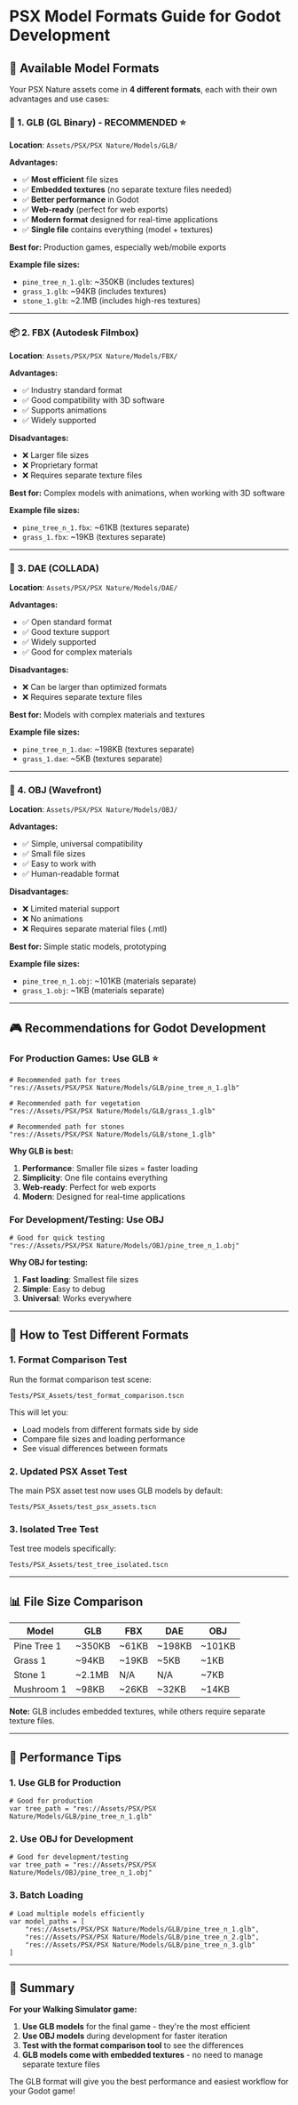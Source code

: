 # PSX Model Formats Guide for Godot Development

## 📁 Available Model Formats

Your PSX Nature assets come in **4 different formats**, each with their own advantages and use cases:

### 🎯 1. GLB (GL Binary) - **RECOMMENDED** ⭐
**Location**: `Assets/PSX/PSX Nature/Models/GLB/`

**Advantages:**
- ✅ **Most efficient** file sizes
- ✅ **Embedded textures** (no separate texture files needed)
- ✅ **Better performance** in Godot
- ✅ **Web-ready** (perfect for web exports)
- ✅ **Modern format** designed for real-time applications
- ✅ **Single file** contains everything (model + textures)

**Best for:** Production games, especially web/mobile exports

**Example file sizes:**
- `pine_tree_n_1.glb`: ~350KB (includes textures)
- `grass_1.glb`: ~94KB (includes textures)
- `stone_1.glb`: ~2.1MB (includes high-res textures)

---

### 📦 2. FBX (Autodesk Filmbox)
**Location**: `Assets/PSX/PSX Nature/Models/FBX/`

**Advantages:**
- ✅ Industry standard format
- ✅ Good compatibility with 3D software
- ✅ Supports animations
- ✅ Widely supported

**Disadvantages:**
- ❌ Larger file sizes
- ❌ Proprietary format
- ❌ Requires separate texture files

**Best for:** Complex models with animations, when working with 3D software

**Example file sizes:**
- `pine_tree_n_1.fbx`: ~61KB (textures separate)
- `grass_1.fbx`: ~19KB (textures separate)

---

### 🎨 3. DAE (COLLADA)
**Location**: `Assets/PSX/PSX Nature/Models/DAE/`

**Advantages:**
- ✅ Open standard format
- ✅ Good texture support
- ✅ Widely supported
- ✅ Good for complex materials

**Disadvantages:**
- ❌ Can be larger than optimized formats
- ❌ Requires separate texture files

**Best for:** Models with complex materials and textures

**Example file sizes:**
- `pine_tree_n_1.dae`: ~198KB (textures separate)
- `grass_1.dae`: ~5KB (textures separate)

---

### 📐 4. OBJ (Wavefront)
**Location**: `Assets/PSX/PSX Nature/Models/OBJ/`

**Advantages:**
- ✅ Simple, universal compatibility
- ✅ Small file sizes
- ✅ Easy to work with
- ✅ Human-readable format

**Disadvantages:**
- ❌ Limited material support
- ❌ No animations
- ❌ Requires separate material files (.mtl)

**Best for:** Simple static models, prototyping

**Example file sizes:**
- `pine_tree_n_1.obj`: ~101KB (materials separate)
- `grass_1.obj`: ~1KB (materials separate)

---

## 🎮 Recommendations for Godot Development

### **For Production Games: Use GLB** ⭐
```gdscript
# Recommended path for trees
"res://Assets/PSX/PSX Nature/Models/GLB/pine_tree_n_1.glb"

# Recommended path for vegetation
"res://Assets/PSX/PSX Nature/Models/GLB/grass_1.glb"

# Recommended path for stones
"res://Assets/PSX/PSX Nature/Models/GLB/stone_1.glb"
```

**Why GLB is best:**
1. **Performance**: Smaller file sizes = faster loading
2. **Simplicity**: One file contains everything
3. **Web-ready**: Perfect for web exports
4. **Modern**: Designed for real-time applications

### **For Development/Testing: Use OBJ**
```gdscript
# Good for quick testing
"res://Assets/PSX/PSX Nature/Models/OBJ/pine_tree_n_1.obj"
```

**Why OBJ for testing:**
1. **Fast loading**: Smallest file sizes
2. **Simple**: Easy to debug
3. **Universal**: Works everywhere

---

## 🔧 How to Test Different Formats

### 1. **Format Comparison Test**
Run the format comparison test scene:
```
Tests/PSX_Assets/test_format_comparison.tscn
```

This will let you:
- Load models from different formats side by side
- Compare file sizes and loading performance
- See visual differences between formats

### 2. **Updated PSX Asset Test**
The main PSX asset test now uses GLB models by default:
```
Tests/PSX_Assets/test_psx_assets.tscn
```

### 3. **Isolated Tree Test**
Test tree models specifically:
```
Tests/PSX_Assets/test_tree_isolated.tscn
```

---

## 📊 File Size Comparison

| Model | GLB | FBX | DAE | OBJ |
|-------|-----|-----|-----|-----|
| Pine Tree 1 | ~350KB | ~61KB | ~198KB | ~101KB |
| Grass 1 | ~94KB | ~19KB | ~5KB | ~1KB |
| Stone 1 | ~2.1MB | N/A | N/A | ~7KB |
| Mushroom 1 | ~98KB | ~26KB | ~32KB | ~14KB |

**Note:** GLB includes embedded textures, while others require separate texture files.

---

## 🚀 Performance Tips

### 1. **Use GLB for Production**
```gdscript
# Good for production
var tree_path = "res://Assets/PSX/PSX Nature/Models/GLB/pine_tree_n_1.glb"
```

### 2. **Use OBJ for Development**
```gdscript
# Good for development/testing
var tree_path = "res://Assets/PSX/PSX Nature/Models/OBJ/pine_tree_n_1.obj"
```

### 3. **Batch Loading**
```gdscript
# Load multiple models efficiently
var model_paths = [
    "res://Assets/PSX/PSX Nature/Models/GLB/pine_tree_n_1.glb",
    "res://Assets/PSX/PSX Nature/Models/GLB/pine_tree_n_2.glb",
    "res://Assets/PSX/PSX Nature/Models/GLB/pine_tree_n_3.glb"
]
```

---

## 🎯 Summary

**For your Walking Simulator game:**

1. **Use GLB models** for the final game - they're the most efficient
2. **Use OBJ models** during development for faster iteration
3. **Test with the format comparison tool** to see the differences
4. **GLB models come with embedded textures** - no need to manage separate texture files

The GLB format will give you the best performance and easiest workflow for your Godot game!
